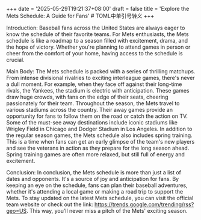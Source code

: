 +++
date = '2025-05-29T19:21:37+08:00'
draft = false
title = 'Explore the Mets Schedule: A Guide for Fans' # TOML中单引号转义
+++

Introduction:
Baseball fans across the United States are always eager to know the schedule of their favorite teams. For Mets enthusiasts, the Mets schedule is like a roadmap to a season filled with excitement, drama, and the hope of victory. Whether you're planning to attend games in person or cheer from the comfort of your home, having access to the schedule is crucial.

Main Body:
The Mets schedule is packed with a series of thrilling matchups. From intense divisional rivalries to exciting interleague games, there's never a dull moment. For example, when they face off against their long-time rivals, the Yankees, the stadium is electric with anticipation. These games draw huge crowds, with fans on the edge of their seats, cheering passionately for their team.
Throughout the season, the Mets travel to various stadiums across the country. Their away games provide an opportunity for fans to follow them on the road or catch the action on TV. Some of the must-see away destinations include iconic stadiums like Wrigley Field in Chicago and Dodger Stadium in Los Angeles.
In addition to the regular season games, the Mets schedule also includes spring training. This is a time when fans can get an early glimpse of the team's new players and see the veterans in action as they prepare for the long season ahead. Spring training games are often more relaxed, but still full of energy and excitement.

Conclusion:
In conclusion, the Mets schedule is more than just a list of dates and opponents. It's a source of joy and anticipation for fans. By keeping an eye on the schedule, fans can plan their baseball adventures, whether it's attending a local game or making a road trip to support the Mets. To stay updated on the latest Mets schedule, you can visit the official team website or check out the link: https://trends.google.com/trending/rss?geo=US. This way, you'll never miss a pitch of the Mets' exciting season.